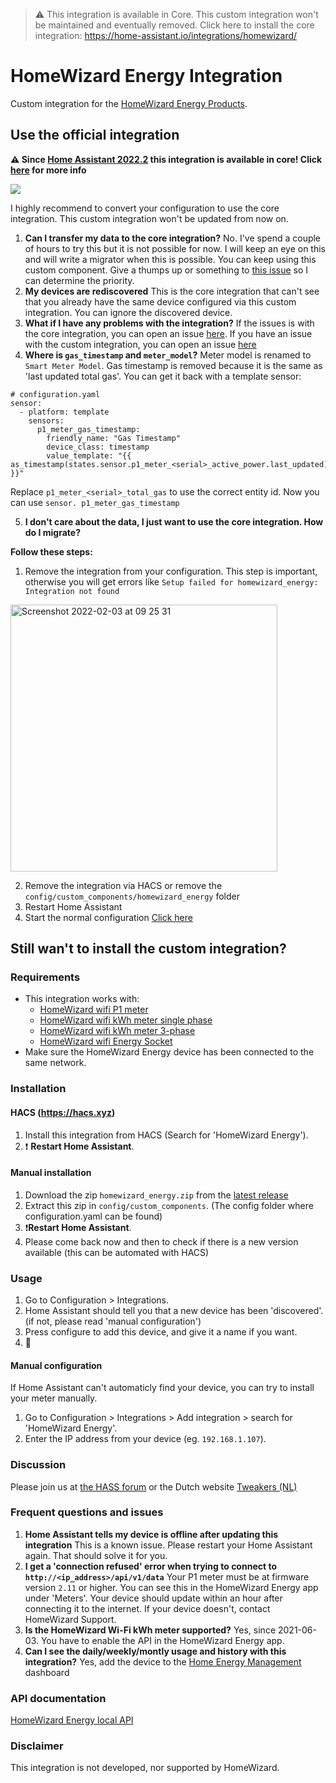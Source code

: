 > ⚠️ This integration is available in Core. This custom integration won't be maintained and eventually removed.  Click here to install the core integration: https://home-assistant.io/integrations/homewizard/


# HomeWizard Energy Integration
Custom integration for the [HomeWizard Energy Products](https://www.homewizard.nl/energie).

## Use the official integration
**⚠️ Since [Home Assistant 2022.2](https://home-assistant.io/blog/2022/02/02/release-20222/) this integration is available in core! Click [here](https://home-assistant.io/integrations/homewizard/) for more info**

<a href="https://my.home-assistant.io/redirect/config_flow_start?domain=homewizard" class="my badge" target="_blank"><img src="https://my.home-assistant.io/badges/config_flow_start.svg"></a>

I highly recommend to convert your configuration to use the core integration. This custom integration won't be updated from now on.

1. **Can I transfer my data to the core integration?**
No. I've spend a couple of hours to try this but it is not possible for now. I will keep an eye on this and will write a migrator when this is possible. You can keep using this custom component.
Give a thumps up or something to [this issue](https://github.com/DCSBL/ha-homewizard-energy/issues/74) so I can determine the priority.
2. **My devices are rediscovered**
This is the core integration that can't see that you already have the same device configured via this custom integration. You can ignore the discovered device.
3. **What if I have any problems with the integration?**
If the issues is with the core integration, you can open an issue [here](https://github.com/home-assistant/core/issues/new?assignees=&labels=&template=bug_report.yml). If you have an issue with the custom integration, you can open an issue [here](https://github.com/DCSBL/ha-homewizard-energy/issues)
4. **Where is `gas_timestamp` and `meter_model`?**
Meter model is renamed to `Smart Meter Model`. Gas timestamp is removed because it is the same as 'last updated total gas'. You can get it back with a template sensor:
```
# configuration.yaml
sensor:
  - platform: template
    sensors:
      p1_meter_gas_timestamp:
        friendly_name: "Gas Timestamp"
        device_class: timestamp
        value_template: "{{ as_timestamp(states.sensor.p1_meter_<serial>_active_power.last_updated) }}"
```
Replace `p1_meter_<serial>_total_gas` to use the correct entity id. Now you can use `sensor. p1_meter_gas_timestamp`

5. **I don't care about the data, I just want to use the core integration. How do I migrate?**

**Follow these steps:**
1. Remove the integration from your configuration. This step is important, otherwise you will get errors like `Setup failed for homewizard_energy: Integration not found`

<img width="427" alt="Screenshot 2022-02-03 at 09 25 31" src="https://user-images.githubusercontent.com/74970928/152306994-3eff8d06-d212-4909-9326-c7a34685ad52.png">

2. Remove the integration via HACS or remove the `config/custom_components/homewizard_energy` folder
3. Restart Home Assistant
4. Start the normal configuration [Click here](https://my.home-assistant.io/redirect/config_flow_start?domain=homewizard)

## Still wan't to install the custom integration?
### Requirements
* This integration works with:
  * [HomeWizard wifi P1 meter](https://www.homewizard.nl/p1-meter)
  * [HomeWizard wifi kWh meter single phase](https://www.homewizard.nl/kwh-meter)
  * [HomeWizard wifi kWh meter 3-phase](https://www.homewizard.nl/kwh-meter)
  * [HomeWizard wifi Energy Socket](https://www.homewizard.nl/energy-socket)
* Make sure the HomeWizard Energy device has been connected to the same network.

### Installation
#### HACS (https://hacs.xyz)
1. Install this integration from HACS (Search for 'HomeWizard Energy').
2. ❗ **Restart Home Assistant**.

#### Manual installation
1. Download the zip `homewizard_energy.zip` from the [latest release](https://github.com/DCSBL/ha-homewizard-energy/releases/latest)
2. Extract this zip in `config/custom_components`. (The config folder where configuration.yaml can be found)
3. ❗**Restart Home Assistant**.
4. Please come back now and then to check if there is a new version available (this can be automated with HACS)

### Usage
1. Go to Configuration > Integrations.
2. Home Assistant should tell you that a new device has been 'discovered'. (if not, please read 'manual configuration')
3. Press configure to add this device, and give it a name if you want.
4. :tada:

#### Manual configuration
If Home Assistant can't automaticly find your device, you can try to install your meter manually. 
1. Go to Configuration > Integrations > Add integration > search for 'HomeWizard Energy'.
2. Enter the IP address from your device (eg. `192.168.1.107`).

### Discussion
Please join us at [the HASS forum](https://community.home-assistant.io/t/wi-fi-p1-dsmr-dongle-homewizard-energy) or the Dutch website [Tweakers (NL)](https://gathering.tweakers.net/forum/list_messages/2002754/last)

### Frequent questions and issues
1. **Home Assistant tells my device is offline after updating this integration**
This is a known issue. Please restart your Home Assistant again. That should solve it for you.
2. **I get a 'connection refused' error when trying to connect to `http://<ip_address>/api/v1/data`**
Your P1 meter must be at firmware version `2.11` or higher. You can see this in the HomeWizard Energy app under 'Meters'. Your device should update within an hour after connecting it to the internet. If your device doesn't, contact HomeWizard Support.
3. **Is the HomeWizard Wi-Fi kWh meter supported?**
Yes, since 2021-06-03. You have to enable the API in the HomeWizard Energy app.
4. **Can I see the daily/weekly/montly usage and history with this integration?**
Yes, add the device to the [Home Energy Management](https://www.home-assistant.io/docs/energy/) dashboard

### API documentation
[HomeWizard Energy local API](https://homewizard-energy-api.readthedocs.io/#)

### Disclaimer
This integration is not developed, nor supported by HomeWizard.
